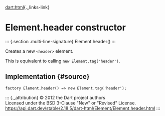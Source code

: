 [dart:html](../../dart-html/dart-html-library){._links-link}

Element.header constructor
==========================

::: {.section .multi-line-signature}
Element.header()
:::

Creates a new `<header>` element.

This is equivalent to calling `new Element.tag('header')`.

Implementation {#source}
--------------

``` {.language-dart data-language="dart"}
factory Element.header() => new Element.tag('header');
```

::: {._attribution}
© 2012 the Dart project authors\
Licensed under the BSD 3-Clause \"New\" or \"Revised\" License.\
<https://api.dart.dev/stable/2.18.5/dart-html/Element/Element.header.html>
:::
